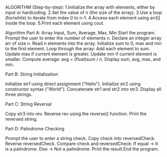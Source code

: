 ALGORITHM (Step-by-step): 1.Initialize the array with elements, either by input or hardcoding. 2.Set the value of n (the size of the array). 3.Use a loop (for/while) to iterate from index 0 to n-1. 4.Access each element using arr[i] inside the loop. 5.Print each element using cout.

Algorithm
Part A: Array Input, Sum, Average, Max, Min
Start the program. Prompt the user to enter the number of elements n. Declare an integer array arr of size n. Read n elements into the array. Initialize sum to 0, max and min to the first element. Loop through the array: Add each element to sum. Update max if current element is greater. Update min if current element is smaller. Compute average: avg = (float)sum / n. Display sum, avg, max, and min.

Part B: String Initialization

Initialize str1 using direct assignment ("Hello"). Initialize str2 using constructor syntax ("World"). Concatenate str1 and str2 into str3. Display all three strings.

Part C: String Reversal

Copy str3 into rev. Reverse rev using the reverse() function. Print the reversed string.

Part D: Palindrome Checking

Prompt the user to enter a string check. Copy check into reversedCheck. Reverse reversedCheck. Compare check and reversedCheck: If equal → It is a palindrome. Else → Not a palindrome. Print the result.End the program.
